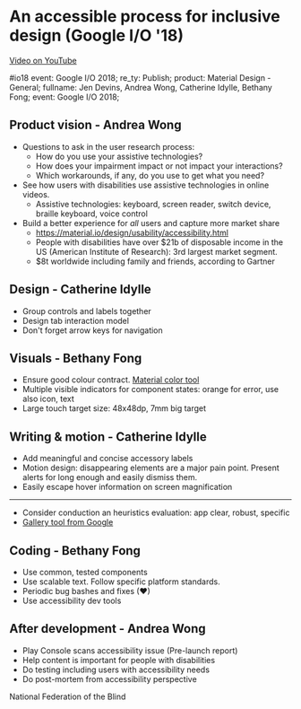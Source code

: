 # An accessible process for inclusive design (Google I/O '18)

[Video on YouTube](https://www.youtube.com/watch?v=TAzkrXTGEOM)

#io18 event: Google I/O 2018; re_ty: Publish; product: Material Design - General; fullname: Jen Devins, Andrea Wong, Catherine Idylle, Bethany Fong; event: Google I/O 2018;

## Product vision - Andrea Wong

- Questions to ask in the user research process:
  - How do you use your assistive technologies?
  - How does your impairment impact or not impact your interactions?
  - Which workarounds, if any, do you use to get what you need?
- See how users with disabilities use assistive technologies in online videos.
  - Assistive technologies: keyboard, screen reader, switch device, braille keyboard, voice control
- Build a better experience for _all_ users and capture more market share
  - https://material.io/design/usability/accessibility.html
  - People with disabilities have over $21b of disposable income in the US (American Institute of Research): 3rd largest market segment.
  - $8t worldwide including family and friends, according to Gartner

## Design - Catherine Idylle

- Group controls and labels together
- Design tab interaction model
- Don't forget arrow keys for navigation

## Visuals - Bethany Fong

- Ensure good colour contract. [Material color tool](https://material.io/resources/color/)
- Multiple visible indicators for component states: orange for error, use also icon, text
- Large touch target size: 48x48dp, 7mm big target

## Writing & motion - Catherine Idylle

- Add meaningful and concise accessory labels
- Motion design: disappearing elements are a major pain point. Present alerts for long enough and easily dismiss them.
- Easily escape hover information on screen magnification

---

- Consider conduction an heuristics evaluation: app clear, robust, specific
- [Gallery tool from Google](https://material.io/resources/gallery)

## Coding - Bethany Fong

- Use common, tested components
- Use scalable text. Follow specific platform standards.
- Periodic bug bashes and fixes (♥)
- Use accessibility dev tools

## After development - Andrea Wong

- Play Console scans accessibility issue (Pre-launch report)
- Help content is important for people with disabilities
- Do testing including users with accessibility needs
- Do post-mortem from accessibility perspective

National Federation of the Blind